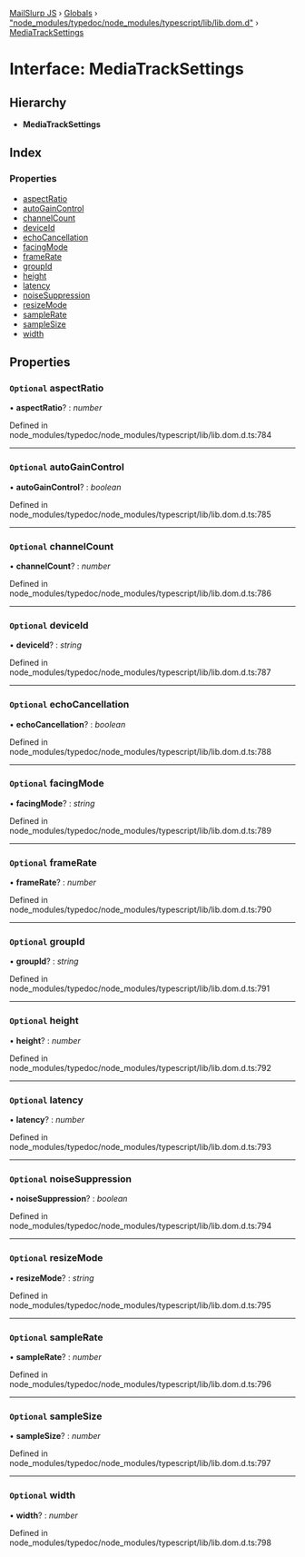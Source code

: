 [MailSlurp JS](../README.md) › [Globals](../globals.md) › ["node_modules/typedoc/node_modules/typescript/lib/lib.dom.d"](../modules/_node_modules_typedoc_node_modules_typescript_lib_lib_dom_d_.md) › [MediaTrackSettings](_node_modules_typedoc_node_modules_typescript_lib_lib_dom_d_.mediatracksettings.md)

# Interface: MediaTrackSettings

## Hierarchy

* **MediaTrackSettings**

## Index

### Properties

* [aspectRatio](_node_modules_typedoc_node_modules_typescript_lib_lib_dom_d_.mediatracksettings.md#optional-aspectratio)
* [autoGainControl](_node_modules_typedoc_node_modules_typescript_lib_lib_dom_d_.mediatracksettings.md#optional-autogaincontrol)
* [channelCount](_node_modules_typedoc_node_modules_typescript_lib_lib_dom_d_.mediatracksettings.md#optional-channelcount)
* [deviceId](_node_modules_typedoc_node_modules_typescript_lib_lib_dom_d_.mediatracksettings.md#optional-deviceid)
* [echoCancellation](_node_modules_typedoc_node_modules_typescript_lib_lib_dom_d_.mediatracksettings.md#optional-echocancellation)
* [facingMode](_node_modules_typedoc_node_modules_typescript_lib_lib_dom_d_.mediatracksettings.md#optional-facingmode)
* [frameRate](_node_modules_typedoc_node_modules_typescript_lib_lib_dom_d_.mediatracksettings.md#optional-framerate)
* [groupId](_node_modules_typedoc_node_modules_typescript_lib_lib_dom_d_.mediatracksettings.md#optional-groupid)
* [height](_node_modules_typedoc_node_modules_typescript_lib_lib_dom_d_.mediatracksettings.md#optional-height)
* [latency](_node_modules_typedoc_node_modules_typescript_lib_lib_dom_d_.mediatracksettings.md#optional-latency)
* [noiseSuppression](_node_modules_typedoc_node_modules_typescript_lib_lib_dom_d_.mediatracksettings.md#optional-noisesuppression)
* [resizeMode](_node_modules_typedoc_node_modules_typescript_lib_lib_dom_d_.mediatracksettings.md#optional-resizemode)
* [sampleRate](_node_modules_typedoc_node_modules_typescript_lib_lib_dom_d_.mediatracksettings.md#optional-samplerate)
* [sampleSize](_node_modules_typedoc_node_modules_typescript_lib_lib_dom_d_.mediatracksettings.md#optional-samplesize)
* [width](_node_modules_typedoc_node_modules_typescript_lib_lib_dom_d_.mediatracksettings.md#optional-width)

## Properties

### `Optional` aspectRatio

• **aspectRatio**? : *number*

Defined in node_modules/typedoc/node_modules/typescript/lib/lib.dom.d.ts:784

___

### `Optional` autoGainControl

• **autoGainControl**? : *boolean*

Defined in node_modules/typedoc/node_modules/typescript/lib/lib.dom.d.ts:785

___

### `Optional` channelCount

• **channelCount**? : *number*

Defined in node_modules/typedoc/node_modules/typescript/lib/lib.dom.d.ts:786

___

### `Optional` deviceId

• **deviceId**? : *string*

Defined in node_modules/typedoc/node_modules/typescript/lib/lib.dom.d.ts:787

___

### `Optional` echoCancellation

• **echoCancellation**? : *boolean*

Defined in node_modules/typedoc/node_modules/typescript/lib/lib.dom.d.ts:788

___

### `Optional` facingMode

• **facingMode**? : *string*

Defined in node_modules/typedoc/node_modules/typescript/lib/lib.dom.d.ts:789

___

### `Optional` frameRate

• **frameRate**? : *number*

Defined in node_modules/typedoc/node_modules/typescript/lib/lib.dom.d.ts:790

___

### `Optional` groupId

• **groupId**? : *string*

Defined in node_modules/typedoc/node_modules/typescript/lib/lib.dom.d.ts:791

___

### `Optional` height

• **height**? : *number*

Defined in node_modules/typedoc/node_modules/typescript/lib/lib.dom.d.ts:792

___

### `Optional` latency

• **latency**? : *number*

Defined in node_modules/typedoc/node_modules/typescript/lib/lib.dom.d.ts:793

___

### `Optional` noiseSuppression

• **noiseSuppression**? : *boolean*

Defined in node_modules/typedoc/node_modules/typescript/lib/lib.dom.d.ts:794

___

### `Optional` resizeMode

• **resizeMode**? : *string*

Defined in node_modules/typedoc/node_modules/typescript/lib/lib.dom.d.ts:795

___

### `Optional` sampleRate

• **sampleRate**? : *number*

Defined in node_modules/typedoc/node_modules/typescript/lib/lib.dom.d.ts:796

___

### `Optional` sampleSize

• **sampleSize**? : *number*

Defined in node_modules/typedoc/node_modules/typescript/lib/lib.dom.d.ts:797

___

### `Optional` width

• **width**? : *number*

Defined in node_modules/typedoc/node_modules/typescript/lib/lib.dom.d.ts:798
